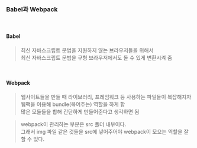 ### Babel과 Webpack

<br>

#### Babel

> 최신 자바스크립트 문법을 지원하지 않는 브라우저들을 위해서<br>
> 최신 자바스크립트 문법을 구형 브라우저에서도 돌 수 있게 변환시켜 줌

<br>

#### Webpack

> 웹사이트들을 만들 때 라이브러리, 프레임워크 등 사용하는 파일들이 복잡해지자<br>
> 웹팩을 이용해 bundle(묶어주는) 역할을 하게 함<br>
> 많은 모듈들을 합해 간단하게 만들어준다고 생각하면 됨

> webpack이 관리하는 부분은 src 폴더 내부이다. <br>
> 그래서 img 파일 같은 것들을 src에 넣어주어야 webpack이 모으는 역할을 잘 할 수 있다.